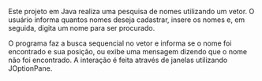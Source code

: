 Este projeto em Java realiza uma pesquisa de nomes utilizando um vetor. O usuário informa quantos nomes deseja cadastrar, insere os nomes e, em seguida, digita um nome para ser procurado.

O programa faz a busca sequencial no vetor e informa se o nome foi encontrado e sua posição, ou exibe uma mensagem dizendo que o nome não foi encontrado. A interação é feita através de janelas utilizando JOptionPane.
